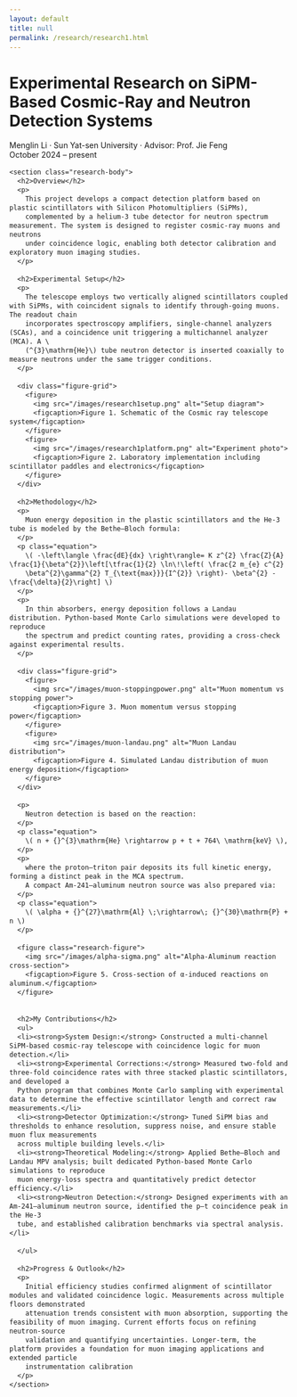 ```yaml
---
layout: default
title: null
permalink: /research/research1.html
---
```


<html lang="en">
<head>
  <meta charset="UTF-8">
  <title>Experimental Research on SiPM-Based Cosmic-Ray and Neutron Detection Systems</title>
  <link rel="stylesheet" href="research.css">
  <!-- MathJax -->
  <script src="https://polyfill.io/v3/polyfill.min.js?features=es6"></script>
  <script id="MathJax-script" async
    src="https://cdn.jsdelivr.net/npm/mathjax@3/es5/tex-mml-chtml.js">
  </script>
</head>
<body>
<div id="research-detail">
  <div class="content-card">
    <h1 class="page__title">
      Experimental Research on SiPM-Based Cosmic-Ray and Neutron Detection Systems
    </h1>
    <p class="meta">
      Menglin Li · Sun Yat-sen University · Advisor: Prof. Jie Feng<br>
      October 2024 – present
    </p>

    <section class="research-body">
      <h2>Overview</h2>
      <p>
        This project develops a compact detection platform based on plastic scintillators with Silicon Photomultipliers (SiPMs), 
        complemented by a helium-3 tube detector for neutron spectrum measurement. The system is designed to register cosmic-ray muons and neutrons 
        under coincidence logic, enabling both detector calibration and exploratory muon imaging studies.
      </p>

      <h2>Experimental Setup</h2>
      <p>
        The telescope employs two vertically aligned scintillators coupled with SiPMs, with coincident signals to identify through-going muons. The readout chain 
        incorporates spectroscopy amplifiers, single-channel analyzers (SCAs), and a coincidence unit triggering a multichannel analyzer (MCA). A \
        (^{3}\mathrm{He}\) tube neutron detector is inserted coaxially to measure neutrons under the same trigger conditions.
      </p>

      <div class="figure-grid">
        <figure>
          <img src="/images/research1setup.png" alt="Setup diagram">
          <figcaption>Figure 1. Schematic of the Cosmic ray telescope system</figcaption>
        </figure>
        <figure>
          <img src="/images/research1platform.png" alt="Experiment photo">
          <figcaption>Figure 2. Laboratory implementation including scintillator paddles and electronics</figcaption>
        </figure>
      </div>

      <h2>Methodology</h2>
      <p>
        Muon energy deposition in the plastic scintillators and the He-3 tube is modeled by the Bethe–Bloch formula:
      </p>
      <p class="equation">
        \( -\left\langle \frac{dE}{dx} \right\rangle= K z^{2} \frac{Z}{A} \frac{1}{\beta^{2}}\left[\tfrac{1}{2} \ln\!\left( \frac{2 m_{e} c^{2} 
        \beta^{2}\gamma^{2} T_{\text{max}}}{I^{2}} \right)- \beta^{2} - \frac{\delta}{2}\right] \)
      </p>
      <p>
        In thin absorbers, energy deposition follows a Landau distribution. Python-based Monte Carlo simulations were developed to reproduce 
        the spectrum and predict counting rates, providing a cross-check against experimental results.
      </p>

      <div class="figure-grid">
        <figure>
          <img src="/images/muon-stoppingpower.png" alt="Muon momentum vs stopping power">
          <figcaption>Figure 3. Muon momentum versus stopping power</figcaption>
        </figure>
        <figure>
          <img src="/images/muon-landau.png" alt="Muon Landau distribution">
          <figcaption>Figure 4. Simulated Landau distribution of muon energy deposition</figcaption>
        </figure>
      </div>

      <p>
        Neutron detection is based on the reaction:
      </p>
      <p class="equation">
        \( n + {}^{3}\mathrm{He} \rightarrow p + t + 764\ \mathrm{keV} \),
      </p>
      <p>
        where the proton–triton pair deposits its full kinetic energy, forming a distinct peak in the MCA spectrum. 
        A compact Am-241–aluminum neutron source was also prepared via:
      </p>
      <p class="equation">
        \( \alpha + {}^{27}\mathrm{Al} \;\rightarrow\; {}^{30}\mathrm{P} + n \)
      </p>
      
      <figure class="research-figure">
        <img src="/images/alpha-sigma.png" alt="Alpha-Aluminum reaction cross-section">
        <figcaption>Figure 5. Cross-section of α-induced reactions on aluminum.</figcaption>
      </figure>


      <h2>My Contributions</h2>
      <ul>
      <li><strong>System Design:</strong> Constructed a multi-channel SiPM-based cosmic-ray telescope with coincidence logic for muon detection.</li>
      <li><strong>Experimental Corrections:</strong> Measured two-fold and three-fold coincidence rates with three stacked plastic scintillators, and developed a 
      Python program that combines Monte Carlo sampling with experimental data to determine the effective scintillator length and correct raw measurements.</li>   
      <li><strong>Detector Optimization:</strong> Tuned SiPM bias and thresholds to enhance resolution, suppress noise, and ensure stable muon flux measurements 
      across multiple building levels.</li>
      <li><strong>Theoretical Modeling:</strong> Applied Bethe–Bloch and Landau MPV analysis; built dedicated Python-based Monte Carlo simulations to reproduce 
      muon energy-loss spectra and quantitatively predict detector efficiency.</li>
      <li><strong>Neutron Detection:</strong> Designed experiments with an Am-241–aluminum neutron source, identified the p–t coincidence peak in the He-3 
      tube, and established calibration benchmarks via spectral analysis.</li>

      </ul>

      <h2>Progress & Outlook</h2>
      <p>
        Initial efficiency studies confirmed alignment of scintillator modules and validated coincidence logic. Measurements across multiple floors demonstrated 
        attenuation trends consistent with muon absorption, supporting the feasibility of muon imaging. Current efforts focus on refining neutron-source 
        validation and quantifying uncertainties. Longer-term, the platform provides a foundation for muon imaging applications and extended particle 
        instrumentation calibration
      </p>
    </section>
  </div>
</div>
</body>
</html>
